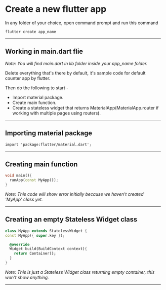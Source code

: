 # Create a new flutter app

In any folder of your choice, open command prompt and run this command

```
flutter create app_name
```

---

## Working in main.dart flie

_Note: You will find main.dart in lib folder inside your app_name folder._

Delete everything that's there by default, it's sample code for default counter app by flutter.

Then do the following to start -

- Import material package.
- Create main function.
- Create a stateless widget that returns MaterialApp(MaterialApp.router if working with multiple pages using routers).

---

## Importing material package

```
import 'package:flutter/material.dart';
```

---

## Creating main function

```dart
void main(){
  runApp(const MyApp());
}
```

_Note: This code will show error initially because we haven't created 'MyApp' class yet._

---

## Creating an empty Stateless Widget class

```dart
class MyApp extends StatelessWidget {
const MyApp({ super.key });

  @override
  Widget build(BuildContext context){
    return Container();
  }
}
```

*Note: This is just a Stateless Widget class returning empty container, this won't show anything.*

---

